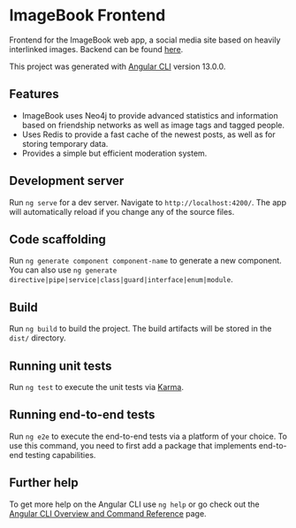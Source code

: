 # ImageBook Frontend

Frontend for the ImageBook web app, a social media site based on heavily interlinked images.
Backend can be found [here](https://github.com/Ventilatori/Imagebook-Back).

This project was generated with [Angular CLI](https://github.com/angular/angular-cli) version 13.0.0.

## Features

* ImageBook uses Neo4j to provide advanced statistics and information based on friendship networks as well as image tags and tagged people.
* Uses Redis to provide a fast cache of the newest posts, as well as for storing temporary data.
* Provides a simple but efficient moderation system.

## Development server

Run `ng serve` for a dev server. Navigate to `http://localhost:4200/`. The app will automatically reload if you change any of the source files.

## Code scaffolding

Run `ng generate component component-name` to generate a new component. You can also use `ng generate directive|pipe|service|class|guard|interface|enum|module`.

## Build

Run `ng build` to build the project. The build artifacts will be stored in the `dist/` directory.

## Running unit tests

Run `ng test` to execute the unit tests via [Karma](https://karma-runner.github.io).

## Running end-to-end tests

Run `ng e2e` to execute the end-to-end tests via a platform of your choice. To use this command, you need to first add a package that implements end-to-end testing capabilities.

## Further help

To get more help on the Angular CLI use `ng help` or go check out the [Angular CLI Overview and Command Reference](https://angular.io/cli) page.
